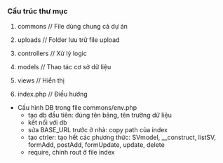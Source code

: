 ### Cấu trúc thư mục

1. commons // File dùng chung cả dự án
2. uploads // Folder lưu trữ file upload

3. controllers // Xử lý logic
4. models // Thao tác cơ sở dữ liệu
5. views // Hiển thị
6. index.php // Điều hướng


- Cấu hình DB trong file commons/env.php
	- tạo db đầu tiên: đúng tên bảng, tên trường dữ liệu 
	- kết nối với db 
	- sửa BASE_URL trước ở nhà: copy path của index
	- tạo ctrler: tạo hết các phương thức: SVmodel, __construct, listSV, formAdd, postAdd, formUpdate, update, delete
	- require, chỉnh rout ở file index